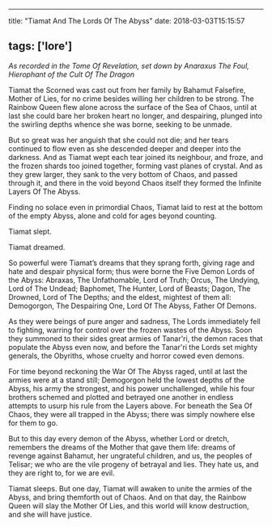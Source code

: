 
---
title: "Tiamat And The Lords Of The Abyss"
date: 2018-03-03T15:15:57

tags: ['lore']
---
<em>As recorded in the Tome Of Revelation, set down by Anaraxus The Foul, Hierophant of the Cult Of The Dragon</em>

Tiamat the Scorned was cast out from her family by Bahamut Falsefire, Mother of Lies, for no crime besides willing her children to be strong. The Rainbow Queen flew alone across the surface of the Sea of Chaos, until at last she could bare her broken heart no longer, and despairing, plunged into the swirling depths whence she was borne, seeking to be unmade.

But so great was her anguish that she could not die; and her tears continued to flow even as she descended deeper and deeper into the darkness. And as Tiamat wept each tear joined its neighbour, and froze, and the frozen shards too joined together, forming vast planes of crystal. And as they grew larger, they sank to the very bottom of Chaos, and passed through it, and there in the void beyond Chaos itself they formed the Infinite Layers Of The Abyss.

Finding no solace even in primordial Chaos, Tiamat laid to rest at the bottom of the empty Abyss, alone and cold for ages beyond counting.

Tiamat slept.

Tiamat dreamed.

So powerful were Tiamat’s dreams that they sprang forth, giving rage and hate and despair physical form; thus were borne the Five Demon Lords of the Abyss: Abraxas, The Unfathomable, Lord of Truth; Orcus, The Undying, Lord of The Undead; Baphomet, The Hunter, Lord of Beasts; Dagon, The Drowned, Lord of The Depths; and the eldest, mightest of them all: Demogorgon, The Despairing One, Lord Of The Abyss, Father Of Demons.

As they were beings of pure anger and sadness, The Lords immediately fell to fighting, warring for control over the frozen wastes of the Abyss. Soon they summoned to their sides great armies of Tanar'ri, the demon races that populate the Abyss even now, and before the Tanar'ri the Lords set mighty generals, the Obyriths, whose cruelty and horror cowed even demons.

For time beyond reckoning the War Of The Abyss raged, until at last the armies were at a stand still; Demogorgon held the lowest depths of the Abyss, his army the strongest, and his power unchallenged, while his four brothers schemed and plotted and betrayed one another in endless attempts to usurp his rule from the Layers above. For beneath the Sea Of Chaos, they were all trapped in the Abyss; there was simply nowhere else for them to go.

But to this day every demon of the Abyss, whether Lord or dretch, remembers the dreams of the Mother that gave them life: dreams of revenge against Bahamut, her ungrateful children, and us, the peoples of Telisar; we who are the vile progeny of betrayal and lies. They hate us, and they are right to, for we are evil.

Tiamat sleeps. But one day, Tiamat will awaken to unite the armies of the Abyss, and bring themforth out of Chaos. And on that day, the Rainbow Queen will slay the Mother Of Lies, and this world will know destruction, and she will have justice.
